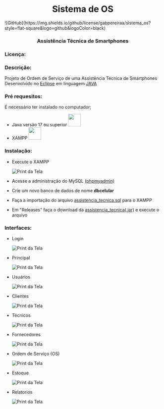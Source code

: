 <h1 align="center">Sistema de OS</h1> 
![GitHub](https://img.shields.io/github/license/gabpereiraa/sistema_os?style=flat-square&logo=github&logoColor=black)
<h3 align="center">Assistência  Técnica de Smartphones</h3>

### Licença:


### Descrição:
Projeto de Ordem de Serviço de uma Assistência Técnica de Smartphones 
 Desenvolvido no [Eclipse](https://www.eclipse.org/) em linguagem [JAVA](https://www.java.com/pt-BR/)

### Pré requesitos:
É necessário ter instalado no computador;
* Java versão 17 ou superior <a href="https://www.java.com/pt-BR/" > <img src="https://cdn.jsdelivr.net/gh/devicons/devicon/icons/java/java-original-wordmark.svg" width="40" height="40"/> </a>
* XAMPP  <a href="https://www.apachefriends.org/pt_br/index.html" > <img src="https://static-00.iconduck.com/assets.00/xampp-icon-508x512-hsh5ht6u.png" width="40" height="40" /> </a>

 ### Instalação:
* Execute o XAMPP
  
  ![Print da Tela](https://github.com/gabpereiraa/sistema_os/blob/main/img/xampp.png)
* Acesse a administração do MySQL [(phpmyadmin)](https://locallhost.me/phpmyadmin)
* Crie um novo banco de dados de nome **dbcelular**
* Faça a importação do arquivo [assistencia_tecnica.sql](https://github.com/gabpereiraa/sistema_os/blob/main/assistencia_tecnica.sql)
 para o XAMPP
* Em "Releases" faça o download da [assistencia_tecnica(.jar)](https://github.com/gabpereiraa/sistema_os/releases/download/assistencia_tecnica/assistencia_tecnica.jar)  e execute o arquivo
          
### Interfaces:
* Login

  ![Print da Tela](https://github.com/gabpereiraa/sistema_os/blob/main/img/tela_login.png)
* Principal

    ![Print da Tela](https://github.com/gabpereiraa/sistema_os/blob/main/img/tela_principal.png)
* Usuários

     ![Print da Tela](https://github.com/gabpereiraa/sistema_os/blob/main/img/tela_usuario.png)
* Clientes

  ![Print da Tela](https://github.com/gabpereiraa/sistema_os/blob/main/img/tela_cliente.png)
* Técnicos

  ![Print da Tela](https://github.com/gabpereiraa/sistema_os/blob/main/img/tela_tecnico.png)
* Fornecedores

  ![Print da Tela](https://github.com/gabpereiraa/sistema_os/blob/main/img/tela_fornecedores.png)
* Ordem de Serviço (OS)

  ![Print da Tela](https://github.com/gabpereiraa/sistema_os/blob/main/img/tela_os.png)
* Estoque

  ![Print da Tela](https://github.com/gabpereiraa/sistema_os/blob/main/img/tela_estoque.png)
* Relatorios

  ![Print da Tela](https://github.com/gabpereiraa/sistema_os/blob/main/img/tela_relatorio.png)
